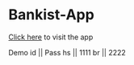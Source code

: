 # Bankist-App

[Click here](https://singular-malasada-697abd.netlify.app/) to visit the app

Demo id || Pass
     hs || 1111
     br || 2222
